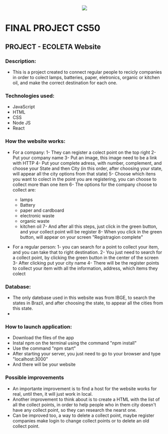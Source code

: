<h1 align="center">
  <img src = "https://camo.githubusercontent.com/e102fc78838d08dc4d36cec7006a3cf89cbd397892588b6ed16d33af0f374255/68747470733a2f2f676f6f2e676c2f6d4a774e5543">
</h1>


# FINAL PROJECT CS50

## PROJECT - ECOLETA Website

### Description:
- This is a project created to connect regular people to recicly companies in order to colect lamps, batteries, paper, eletronics, organic or kitchen oil, and make the correct destination for each one.

### Technologies used:
- JavaScript
- HTML
- CSS
- Node JS
- React


### How the website works:
- For a company:
1- They can register a colect point on the top right
2- Put your company name
3- Put an image, this image need to be a link with HTTP
4- Put your complete adress, with number, complement, and choose your State and then City (in this order, after choosing your state, will appear all the city options from that state)
5- Choose which itens you want to colect in the point you are registering, you can choose to collect more than one item
6- The options for the company choose to collect are:
  - lamps
  - Battery
  - paper and cardboard
  - electronic waste
  - organic waste
  - kitchen oil
7- And after all this steps, just click in the green button, and your collect point will be register
8- When you click in the green button, will appear on your screen "Registragion complete"

- For a regular person:
1- you can search for a point to collect your item, and you can take that to right destination.
2- You just need to search for a collect point, by clicking the green button in the center of the screen
3- After clicking put your city name
4- There will be the register points to collect your item with all the information, address, which items they colect

### Database:
- The only datebase used in this website was from IBGE, to search the states in Brazil, and after choosing the state, to appear all the cities from this state.
-


### How to launch application:
- Download the files of the app
- Instal npm on the terminal using the command "npm install"
- Use the command "npm start"
- After starting your server, you just need to go to your browser and type "localhost:3000"
- And there will be your website


### Possible improvements
- An importante improvement is to find a host for the website works for real, until then, it will just work in local.
- Another improvement to think about is to create a HTML with the list of all the collect points, in order to help people who in them city doesn't have any collect point, so they can research the nearst one.
- Can be improved too, a way to delete a collect point, maybe register companies make login to change collect points or to delete an old collect point.
